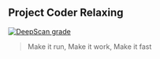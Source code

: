 ## Project Coder Relaxing

[![DeepScan grade](https://deepscan.io/api/teams/15608/projects/21404/branches/613396/badge/grade.svg)](https://deepscan.io/dashboard#view=project&tid=15608&pid=21404&bid=613396)

> Make it run, Make it work, Make it fast
